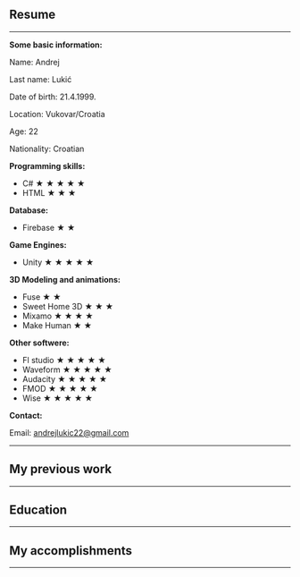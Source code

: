 ## Resume

---

<b>
Some basic information:
</b>

Name: Andrej

Last name: Lukić

Date of birth: 21.4.1999.

Location: Vukovar/Croatia

Age: 22

Nationality: Croatian

<b>
Programming skills:
</b>

- C# &#9733; &#9733; &#9733; &#9733; &#9733;
- HTML &#9733; &#9733; &#9733; 

<b>
Database:
</b>

- Firebase &#9733; &#9733;

<b>
Game Engines:
</b>  
  
- Unity &#9733; &#9733; &#9733; &#9733; &#9733;

<b>
3D Modeling and animations:
</b>
  
- Fuse &#9733; &#9733;
- Sweet Home 3D &#9733; &#9733; &#9733;
- Mixamo &#9733; &#9733; &#9733; &#9733;
- Make Human &#9733; &#9733;

<b>
Other softwere:
</b>
  
- Fl studio &#9733; &#9733; &#9733; &#9733; &#9733;
- Waveform &#9733; &#9733; &#9733; &#9733; &#9733;
- Audacity &#9733; &#9733; &#9733; &#9733; &#9733;
- FMOD &#9733; &#9733; &#9733; &#9733; &#9733; 
- Wise &#9733; &#9733; &#9733; &#9733; &#9733;

<b>
Contact:
</b>
  
Email: andrejlukic22@gmail.com

---

## My previous work

---

## Education

---

## My accomplishments

---
